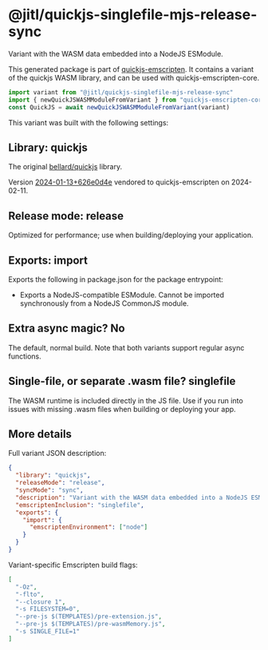 # @jitl/quickjs-singlefile-mjs-release-sync

Variant with the WASM data embedded into a NodeJS ESModule.

This generated package is part of [quickjs-emscripten](https://github.com/justjake/quickjs-emscripten).
It contains a variant of the quickjs WASM library, and can be used with quickjs-emscripten-core.

```typescript
import variant from "@jitl/quickjs-singlefile-mjs-release-sync"
import { newQuickJSWASMModuleFromVariant } from "quickjs-emscripten-core"
const QuickJS = await newQuickJSWASMModuleFromVariant(variant)
```

This variant was built with the following settings:

## Library: quickjs

The original [bellard/quickjs](https://github.com/bellard/quickjs) library.

Version [2024-01-13+626e0d4e](https://github.com/bellard/quickjs/commit/626e0d4e60db2b81a0505fa9c61941e608624e7e) vendored to quickjs-emscripten on 2024-02-11.

## Release mode: release

Optimized for performance; use when building/deploying your application.

## Exports: import

Exports the following in package.json for the package entrypoint:

- Exports a NodeJS-compatible ESModule. Cannot be imported synchronously from a NodeJS CommonJS module.

## Extra async magic? No

The default, normal build. Note that both variants support regular async functions.

## Single-file, or separate .wasm file? singlefile

The WASM runtime is included directly in the JS file. Use if you run into issues with missing .wasm files when building or deploying your app.

## More details

Full variant JSON description:

```json
{
  "library": "quickjs",
  "releaseMode": "release",
  "syncMode": "sync",
  "description": "Variant with the WASM data embedded into a NodeJS ESModule.",
  "emscriptenInclusion": "singlefile",
  "exports": {
    "import": {
      "emscriptenEnvironment": ["node"]
    }
  }
}
```

Variant-specific Emscripten build flags:

```json
[
  "-Oz",
  "-flto",
  "--closure 1",
  "-s FILESYSTEM=0",
  "--pre-js $(TEMPLATES)/pre-extension.js",
  "--pre-js $(TEMPLATES)/pre-wasmMemory.js",
  "-s SINGLE_FILE=1"
]
```

